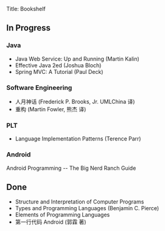 Title: Bookshelf

## In Progress

### Java

* Java Web Service: Up and Running (Martin Kalin)
* Effective Java 2ed (Joshua Bloch)
* Spring MVC: A Tutorial (Paul Deck)

### Software Engineering

* 人月神话 (Frederick P. Brooks, Jr. UMLChina 译)
* 重构 (Martin Fowler, 熊杰 译)

### PLT

* Language Implementation Patterns (Terence Parr)

### Android

Android Programming -- The Big Nerd Ranch Guide

## Done

* Structure and Interpretation of Computer Programs
* Types and Programming Languages (Benjamin C. Pierce)
* Elements of Programming Languages
* 第一行代码 Android (郭霖 著)
